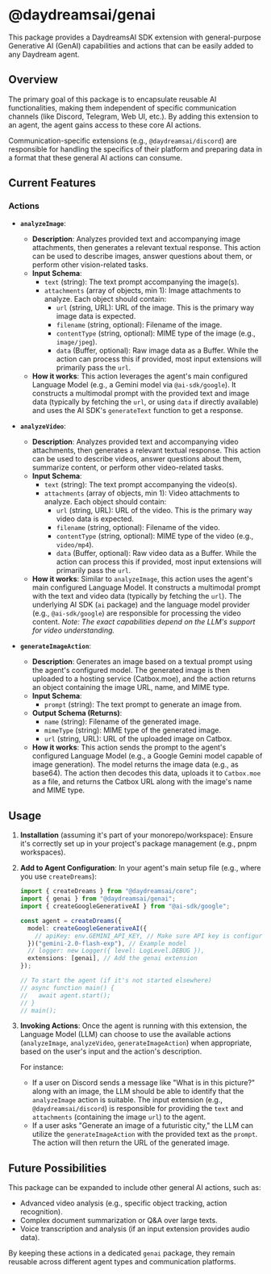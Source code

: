 # @daydreamsai/genai

This package provides a DaydreamsAI SDK extension with general-purpose
Generative AI (GenAI) capabilities and actions that can be easily added to any
Daydream agent.

## Overview

The primary goal of this package is to encapsulate reusable AI functionalities,
making them independent of specific communication channels (like Discord,
Telegram, Web UI, etc.). By adding this extension to an agent, the agent gains
access to these core AI actions.

Communication-specific extensions (e.g., `@daydreamsai/discord`) are responsible
for handling the specifics of their platform and preparing data in a format that
these general AI actions can consume.

## Current Features

### Actions

- **`analyzeImage`**:

  - **Description**: Analyzes provided text and accompanying image attachments,
    then generates a relevant textual response. This action can be used to
    describe images, answer questions about them, or perform other
    vision-related tasks.
  - **Input Schema**:
    - `text` (string): The text prompt accompanying the image(s).
    - `attachments` (array of objects, min 1): Image attachments to analyze.
      Each object should contain:
      - `url` (string, URL): URL of the image. This is the primary way image
        data is expected.
      - `filename` (string, optional): Filename of the image.
      - `contentType` (string, optional): MIME type of the image (e.g.,
        `image/jpeg`).
      - `data` (Buffer, optional): Raw image data as a Buffer. While the action
        can process this if provided, most input extensions will primarily pass
        the `url`.
  - **How it works**: This action leverages the agent's main configured Language
    Model (e.g., a Gemini model via `@ai-sdk/google`). It constructs a
    multimodal prompt with the provided text and image data (typically by
    fetching the `url`, or using `data` if directly available) and uses the AI
    SDK's `generateText` function to get a response.

- **`analyzeVideo`**:

  - **Description**: Analyzes provided text and accompanying video attachments,
    then generates a relevant textual response. This action can be used to
    describe videos, answer questions about them, summarize content, or perform
    other video-related tasks.
  - **Input Schema**:
    - `text` (string): The text prompt accompanying the video(s).
    - `attachments` (array of objects, min 1): Video attachments to analyze.
      Each object should contain:
      - `url` (string, URL): URL of the video. This is the primary way video
        data is expected.
      - `filename` (string, optional): Filename of the video.
      - `contentType` (string, optional): MIME type of the video (e.g.,
        `video/mp4`).
      - `data` (Buffer, optional): Raw video data as a Buffer. While the action
        can process this if provided, most input extensions will primarily pass
        the `url`.
  - **How it works**: Similar to `analyzeImage`, this action uses the agent's
    main configured Language Model. It constructs a multimodal prompt with the
    text and video data (typically by fetching the `url`). The underlying AI SDK
    (`ai` package) and the language model provider (e.g., `@ai-sdk/google`) are
    responsible for processing the video content. _Note: The exact capabilities
    depend on the LLM's support for video understanding._

- **`generateImageAction`**:
  - **Description**: Generates an image based on a textual prompt using the
    agent's configured model. The generated image is then uploaded to a hosting
    service (Catbox.moe), and the action returns an object containing the image
    URL, name, and MIME type.
  - **Input Schema**:
    - `prompt` (string): The text prompt to generate an image from.
  - **Output Schema (Returns)**:
    - `name` (string): Filename of the generated image.
    - `mimeType` (string): MIME type of the generated image.
    - `url` (string, URL): URL of the uploaded image on Catbox.
  - **How it works**: This action sends the prompt to the agent's configured
    Language Model (e.g., a Google Gemini model capable of image generation).
    The model returns the image data (e.g., as base64). The action then decodes
    this data, uploads it to `Catbox.moe` as a file, and returns the Catbox URL
    along with the image's name and MIME type.

## Usage

1.  **Installation** (assuming it's part of your monorepo/workspace): Ensure
    it's correctly set up in your project's package management (e.g., pnpm
    workspaces).

2.  **Add to Agent Configuration**: In your agent's main setup file (e.g., where
    you use `createDreams`):

    ```typescript
    import { createDreams } from "@daydreamsai/core";
    import { genai } from "@daydreamsai/genai";
    import { createGoogleGenerativeAI } from "@ai-sdk/google";

    const agent = createDreams({
      model: createGoogleGenerativeAI({
        // apiKey: env.GEMINI_API_KEY, // Make sure API key is configured
      })("gemini-2.0-flash-exp"), // Example model
      // logger: new Logger({ level: LogLevel.DEBUG }),
      extensions: [genai], // Add the genai extension
    });

    // To start the agent (if it's not started elsewhere)
    // async function main() {
    //   await agent.start();
    // }
    // main();
    ```

3.  **Invoking Actions**: Once the agent is running with this extension, the
    Language Model (LLM) can choose to use the available actions
    (`analyzeImage`, `analyzeVideo`, `generateImageAction`) when appropriate,
    based on the user's input and the action's description.

    For instance:

    - If a user on Discord sends a message like "What is in this picture?" along
      with an image, the LLM should be able to identify that the `analyzeImage`
      action is suitable. The input extension (e.g., `@daydreamsai/discord`) is
      responsible for providing the `text` and `attachments` (containing the
      image `url`) to the agent.
    - If a user asks "Generate an image of a futuristic city," the LLM can
      utilize the `generateImageAction` with the provided text as the `prompt`.
      The action will then return the URL of the generated image.

## Future Possibilities

This package can be expanded to include other general AI actions, such as:

- Advanced video analysis (e.g., specific object tracking, action recognition).
- Complex document summarization or Q&A over large texts.
- Voice transcription and analysis (if an input extension provides audio data).

By keeping these actions in a dedicated `genai` package, they remain reusable
across different agent types and communication platforms.
